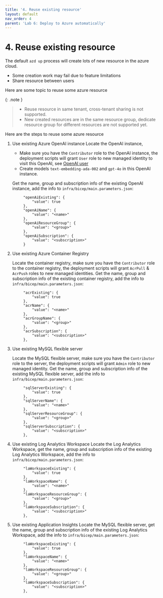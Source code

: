 ```yaml
---
title: '4. Reuse existing resource'
layout: default
nav_order: 4
parent: 'Lab 6: Deploy to Azure automatically'
---
```


# 4. Reuse existing resource

The default `azd up` process will create lots of new resource in the azure cloud.

- Some creation work may fail due to feature limitations
- Share resource between users

Here are some topic to reuse some azure resource

{: .note }
> - Reuse resource in same tenant, cross-tenant sharing is not supported.
> - New created resources are in the same resource group, dedicate resource group for different resources are not supported yet.

Here are the steps to reuse some azure resource

1. Use existing Azure OpenAI instance
   Locate the OpenAI instance,
   - Make sure you have the `Contributor` role to the OpenAI instance, the deployment scripts will grant `User` role to new managed identity to visit this OpenAI, see [OpenAI user](https://learn.microsoft.com/en-us/azure/role-based-access-control/built-in-roles/ai-machine-learning#cognitive-services-openai-user)
   - Create models `text-embedding-ada-002` and `gpt-4o` in this OpenAI instance.

   Get the name, group and subscription info of the existing OpenAI instance, add the info to `infra/bicep/main.parameters.json`:

   ```text
        "openAiExisting": {
            "value": true
        },
        "openAiName": {
            "value": "<name>"
        },
        "openAiResourceGroup": {
            "value": "<group>"
        },
        "openAiSubscription": {
            "value": "<subscription>"
        }
   ```

1. Use existing Azure Container Registry

   Locate the container registry, make sure you have the `Contributor` role to the container registry, the deployment scripts will grant `AcrPull` & `AcrPush` roles to new managed identities.
   Get the name, group and subscription info of the existing container registry, add the info to `infra/bicep/main.parameters.json`:

   ```text
        "acrExisting": {
            "value": true
        },
        "acrName": {
            "value": "<name>"
        },
        "acrGroupName": {
            "value": "<group>"
        },
        "acrSubscription": {
            "value": "<subscription>"
        },
   ```

1. Use existing MySQL flexible server

   Locate the MySQL flexible server, make sure you have the `Contributor` role to the server, the deployment scripts will grant `Admin` role to new managed identity.
   Get the name, group and subscription info of the existing MySQL flexible server, add the info to `infra/bicep/main.parameters.json`:

   ```text
        "sqlServerExisting": {
            "value": true
        },
        "sqlServerName": {
            "value": "<name>"
        },
        "sqlServerResourceGroup": {
            "value": "<group>"
        },
        "sqlServerSubscription": {
            "value": "<subscription>"
        },
   ```

1. Use existing Log Analytics Workspace
   Locate the Log Analytics Workspace, get the name, group and subscription info of the existing Log Analytics Workspace, add the info to `infra/bicep/main.parameters.json`:

   ```text
        "laWorkspaceExisting": {
            "value": true
        },
        "laWorkspaceName": {
            "value": "<name>"
        },
        "laWorkspaceResourceGroup": {
            "value": "<group>"
        },
        "laWorkspaceSubscription": {
            "value": "<subscription>"
        },
    ```

1. Use existing Application Insights
   Locate the MySQL flexible server, get the name, group and subscription info of the existing Log Analytics Workspace, add the info to `infra/bicep/main.parameters.json`:

   ```text
        "laWorkspaceExisting": {
            "value": true
        },
        "laWorkspaceName": {
            "value": "<name>"
        },
        "laWorkspaceResourceGroup": {
            "value": "<group>"
        },
        "laWorkspaceSubscription": {
            "value": "<subscription>"
        },
    ```